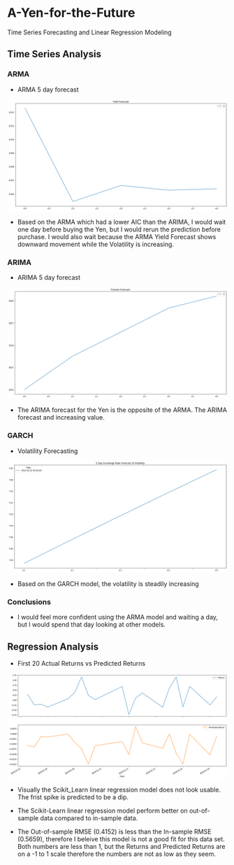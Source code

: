 # A-Yen-for-the-Future
Time Series Forecasting and Linear Regression Modeling

## Time Series Analysis

### ARMA

* ARMA 5 day forecast

![ARMA_forecast](Images/ARMA_forecast.png)

* Based on the ARMA which had a lower AIC than the ARIMA, I would wait one day before buying the Yen, but I would rerun the prediction before purchase. I would also wait because the ARMA Yield Forecast shows downward movement while the Volatility is increasing.

### ARIMA

* ARIMA 5 day forecast

![ARIMA_forecast](Images/ARIMA_forecast.png)

* The ARIMA forecast for the Yen is the opposite of the ARMA. The ARIMA forecast and increasing value.

### GARCH

* Volatility Forecasting

![GARCH_volatility_forecast](Images/GARCH_volatility_forecast.png)

* Based on the GARCH model, the volatility is steadily increasing

### Conclusions

* I would feel more confident using the ARMA model and waiting a day, but I would spend that day looking at other models.

## Regression Analysis

* First 20 Actual Returns vs Predicted Returns

![Scikit-Learn](Images/Scikit-Learn.png)

* Visually the Scikit_Learn linear regression model does not look usable. The frist spike is predicted to be a dip.

* The Scikit-Learn linear regression model perform better on out-of-sample data compared to in-sample data.

* The Out-of-sample RMSE (0.4152) is less than the In-sample RMSE (0.5659), therefore I beleive this model is not a good fit for this data set. Both numbers are less than 1, but the Returns and Predicted Returns are on a -1 to 1 scale therefore the numbers are not as low as they seem.
